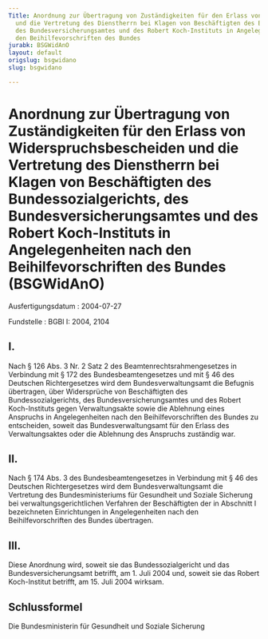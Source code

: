 ```yaml
---
Title: Anordnung zur Übertragung von Zuständigkeiten für den Erlass von Widerspruchsbescheiden
  und die Vertretung des Dienstherrn bei Klagen von Beschäftigten des Bundessozialgerichts,
  des Bundesversicherungsamtes und des Robert Koch-Instituts in Angelegenheiten nach
  den Beihilfevorschriften des Bundes
jurabk: BSGWidAnO
layout: default
origslug: bsgwidano
slug: bsgwidano

---
```


# Anordnung zur Übertragung von Zuständigkeiten für den Erlass von Widerspruchsbescheiden und die Vertretung des Dienstherrn bei Klagen von Beschäftigten des Bundessozialgerichts, des Bundesversicherungsamtes und des Robert Koch-Instituts in Angelegenheiten nach den Beihilfevorschriften des Bundes (BSGWidAnO)

Ausfertigungsdatum
:   2004-07-27

Fundstelle
:   BGBl I: 2004, 2104



## I.

Nach § 126 Abs. 3 Nr. 2 Satz 2 des Beamtenrechtsrahmengesetzes in Verbindung mit § 172 des Bundesbeamtengesetzes und mit § 46 des Deutschen Richtergesetzes wird dem Bundesverwaltungsamt die Befugnis übertragen, über Widersprüche von Beschäftigten des Bundessozialgerichts, des Bundesversicherungsamtes und des Robert Koch-Instituts gegen Verwaltungsakte sowie die Ablehnung eines Anspruchs in Angelegenheiten nach den Beihilfevorschriften des Bundes zu entscheiden, soweit das Bundesverwaltungsamt für den Erlass des Verwaltungsaktes oder die Ablehnung des Anspruchs zuständig war.


## II.

Nach § 174 Abs. 3 des Bundesbeamtengesetzes in Verbindung mit § 46 des Deutschen Richtergesetzes wird dem Bundesverwaltungsamt die Vertretung des Bundesministeriums für Gesundheit und Soziale Sicherung bei verwaltungsgerichtlichen Verfahren der Beschäftigten der in Abschnitt I bezeichneten Einrichtungen in Angelegenheiten nach den Beihilfevorschriften des Bundes übertragen.


## III.

Diese Anordnung wird, soweit sie das Bundessozialgericht und das Bundesversicherungsamt betrifft, am 1. Juli 2004 und, soweit sie das Robert Koch-Institut betrifft, am 15. Juli 2004 wirksam.


## Schlussformel

Die Bundesministerin für Gesundheit und Soziale Sicherung

